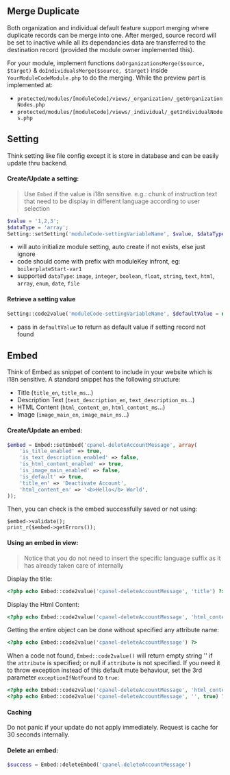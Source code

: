 ## Merge Duplicate
Both organization and individual default feature support merging where duplicate records can be merge into one. After merged, source record will be set to inactive while all its dependancies data are transferred to the destination record (provided the module owner implemented this).

For your module, implement functions `doOrganizationsMerge($source, $target)` & `doIndividualsMerge($source, $target)` inside `YourModuleCodeModule.php` to do the merging. While the preview part is implemented at:
  * `protected/modules/[moduleCode]/views/_organization/_getOrganizationNodes.php`
  * `protected/modules/[moduleCode]/views/_individual/_getIndividualNodes.php`

## Setting
Think setting like file config except it is store in database and can be easily update thru backend. 

#### Create/Update a setting:
> Use `Embed` if the value is i18n sensitive. e.g.: chunk of instruction text that need to be display in different language according to user selection

```php
$value = '1,2,3';
$dataType = 'array';
Setting::setSetting('moduleCode-settingVariableName', $value, $dataType, $dataTypeValue = '');
```
* will auto initialize module setting, auto create if not exists, else just ignore 
* code should come with prefix with moduleKey infront, eg: `boilerplateStart-var1`
* supported `dataType`: `image`, `integer`, `boolean`, `float`, `string`, `text`, `html`, `array`, `enum`, `date`, `file`

#### Retrieve a setting value
```php
Setting::code2value('moduleCode-settingVariableName', $defaultValue = null);
```
* pass in `defaultValue` to return as default value if setting record not found

## Embed
Think of Embed as snippet of content to include in your website which is i18n sensitive. A standard snippet has the following structure:

* Title (`title_en`, `title_ms`...)
* Description Text (`text_description_en`, `text_description_ms`...)
* HTML Content (`html_content_en`, `html_content_ms`...)
* Image (`image_main_en`, `image_main_ms`...)

#### Create/Update an embed:
```php
$embed = Embed::setEmbed('cpanel-deleteAccountMessage', array(
    'is_title_enabled' => true,
    'is_text_description_enabled' => false,
    'is_html_content_enabled' => true,
    'is_image_main_enabled' => false,
    'is_default' => true,
    'title_en' => 'Deactivate Account',
    'html_content_en' => '<b>Hello</b> World',
));
```

Then, you can check is the embed successfully saved or not using:
```
$embed->validate();
print_r($embed->getErrors());
```

#### Using an embed in view:
> Notice that you do not need to insert the specific language suffix as it has already taken care of internally

Display the title:
```php
<?php echo Embed::code2value('cpanel-deleteAccountMessage', 'title') ?>
```
Display the Html Content:
```php
<?php echo Embed::code2value('cpanel-deleteAccountMessage', 'html_content') ?>
```

Getting the entire object can be done without specified any attribute name:
```php
<?php echo Embed::code2value('cpanel-deleteAccountMessage') ?>
```

When a code not found, `Embed::code2value()` will return empty string '' if the `attribute` is specified; or null if `attribute` is not specified. If you need it to throw exception instead of this default mute behaviour, set the 3rd parameter `exceptionIfNotFound` to `true`:

```php
<?php echo Embed::code2value('cpanel-deleteAccountMessage', 'html_content', true) ?>
<?php echo Embed::code2value('cpanel-deleteAccountMessage', '', true) ?>
```

#### Caching
Do not panic if your update do not apply immediately. Request is cache for 30 seconds internally.

#### Delete an embed:
```php
$success = Embed::deleteEmbed('cpanel-deleteAccountMessage')
```